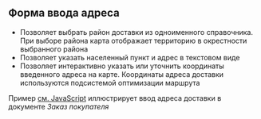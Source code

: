 ## Форма ввода адреса
- Позволяет выбрать район доставки из одноименного справочника. При выборе района карта отображает территорию в окрестности выбранного района
- Позволяет указать населенный пункт и адрес в текстовом виде
- Позволяет интерактивно указать или уточнить координаты введенного адреса на карте. Координаты адреса доставки используются подсистемой оптимизации маршрута

Пример [см. JavaScript](#obj=0114&view=js) иллюстрирует ввод адреса доставки в документе _Заказ покупателя_